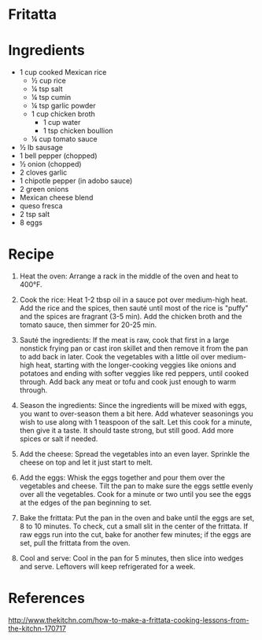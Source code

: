 Fritatta
====

Ingredients
===========
- 1 cup cooked Mexican rice
  - ½ cup rice
  - ¼ tsp salt
  - ¼ tsp cumin
  - ¼ tsp garlic powder
  - 1 cup chicken broth
    - 1 cup water
    - 1 tsp chicken boullion
  - ¼ cup tomato sauce
- ½ lb sausage
- 1 bell pepper (chopped)
- ½ onion (chopped)
- 2 cloves garlic
- 1 chipotle pepper (in adobo sauce)
- 2 green onions
- Mexican cheese blend
- queso fresca
- 2 tsp salt
- 8 eggs


Recipe
======
1. Heat the oven: Arrange a rack in the middle of the oven and heat to 400°F.

2. Cook the rice: Heat 1-2 tbsp oil in a sauce pot over medium-high heat.  Add 
   the rice and the spices, then sauté until most of the rice is "puffy" and 
   the spices are fragrant (3-5 min).  Add the chicken broth and the tomato 
   sauce, then simmer for 20-25 min.

3. Sauté the ingredients: If the meat is raw, cook that first in a large 
   nonstick frying pan or cast iron skillet and then remove it from the pan to 
   add back in later. Cook the vegetables with a little oil over medium-high 
   heat, starting with the longer-cooking veggies like onions and potatoes and 
   ending with softer veggies like red peppers, until cooked through. Add back 
   any meat or tofu and cook just enough to warm through.

4. Season the ingredients: Since the ingredients will be mixed with eggs, you 
   want to over-season them a bit here. Add whatever seasonings you wish to use 
   along with 1 teaspoon of the salt. Let this cook for a minute, then give it 
   a taste. It should taste strong, but still good. Add more spices or salt if 
   needed.

5. Add the cheese: Spread the vegetables into an even layer. Sprinkle the 
   cheese on top and let it just start to melt.

6. Add the eggs: Whisk the eggs together and pour them over the vegetables and 
   cheese. Tilt the pan to make sure the eggs settle evenly over all the 
   vegetables. Cook for a minute or two until you see the eggs at the edges of 
   the pan beginning to set.

7. Bake the frittata: Put the pan in the oven and bake until the eggs are set, 
   8 to 10 minutes. To check, cut a small slit in the center of the frittata. 
   If raw eggs run into the cut, bake for another few minutes; if the eggs are 
   set, pull the frittata from the oven.

8. Cool and serve: Cool in the pan for 5 minutes, then slice into wedges and 
   serve. Leftovers will keep refrigerated for a week.

References
==========
http://www.thekitchn.com/how-to-make-a-frittata-cooking-lessons-from-the-kitchn-170717
